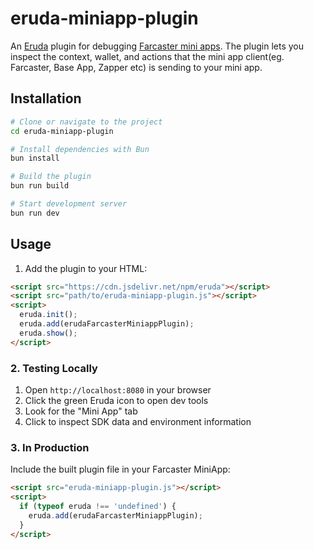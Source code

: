 # eruda-miniapp-plugin

An [Eruda](https://github.com/liriliri/eruda) plugin for debugging [Farcaster mini apps](https://miniapps.farcaster.xyz). The plugin lets you inspect the context, wallet, and actions that the mini app client(eg. Farcaster, Base App, Zapper etc) is sending to your mini app.

## Installation

```bash
# Clone or navigate to the project
cd eruda-miniapp-plugin

# Install dependencies with Bun
bun install

# Build the plugin
bun run build

# Start development server
bun run dev
```

## Usage

1. Add the plugin to your HTML:

```html
<script src="https://cdn.jsdelivr.net/npm/eruda"></script>
<script src="path/to/eruda-miniapp-plugin.js"></script>
<script>
  eruda.init();
  eruda.add(erudaFarcasterMiniappPlugin);
  eruda.show();
</script>
```

### 2. Testing Locally

1. Open `http://localhost:8080` in your browser
2. Click the green Eruda icon to open dev tools
3. Look for the "Mini App" tab
4. Click to inspect SDK data and environment information

### 3. In Production

Include the built plugin file in your Farcaster MiniApp:

```html
<script src="eruda-miniapp-plugin.js"></script>
<script>
  if (typeof eruda !== 'undefined') {
    eruda.add(erudaFarcasterMiniappPlugin);
  }
</script>
```